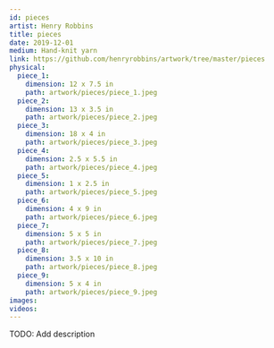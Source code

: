 ```yaml
---
id: pieces
artist: Henry Robbins
title: pieces
date: 2019-12-01
medium: Hand-knit yarn
link: https://github.com/henryrobbins/artwork/tree/master/pieces
physical:
  piece_1:
    dimension: 12 x 7.5 in
    path: artwork/pieces/piece_1.jpeg
  piece_2:
    dimension: 13 x 3.5 in
    path: artwork/pieces/piece_2.jpeg
  piece_3:
    dimension: 18 x 4 in
    path: artwork/pieces/piece_3.jpeg
  piece_4:
    dimension: 2.5 x 5.5 in
    path: artwork/pieces/piece_4.jpeg
  piece_5:
    dimension: 1 x 2.5 in
    path: artwork/pieces/piece_5.jpeg
  piece_6:
    dimension: 4 x 9 in
    path: artwork/pieces/piece_6.jpeg
  piece_7:
    dimension: 5 x 5 in
    path: artwork/pieces/piece_7.jpeg
  piece_8:
    dimension: 3.5 x 10 in
    path: artwork/pieces/piece_8.jpeg
  piece_9:
    dimension: 5 x 4 in
    path: artwork/pieces/piece_9.jpeg
images:
videos:
---
```

TODO: Add description
